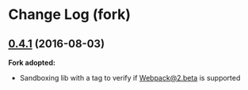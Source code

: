 # Change Log (fork)

## [0.4.1](https://github.com/lprokopchuk/stats-webpack-plugin/tree/v0.4.1) (2016-08-03)

**Fork adopted:**
- Sandboxing lib with a tag to verify if Webpack@2.beta is supported
